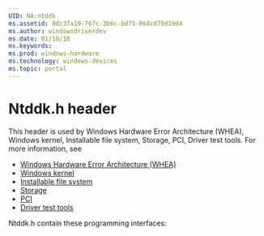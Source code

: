 ```yaml
---
UID: NA:ntddk
ms.assetid: 8dc3fa19-767c-3b6c-bd75-864cd70d19d4
ms.author: windowsdriverdev
ms.date: 01/18/18
ms.keywords: 
ms.prod: windows-hardware
ms.technology: windows-devices
ms.topic: portal
---
```


# Ntddk.h header



This header is used by Windows Hardware Error Architecture (WHEA), Windows kernel, Installable file system, Storage, PCI, Driver test tools. For more information, see
- [Windows Hardware Error Architecture (WHEA)](../_whea/index.md)
- [Windows kernel](../_kernel/index.md)
- [Installable file system](../_ifsk/index.md)
- [Storage](../_storage/index.md)
- [PCI](../_PCI/index.md)
- [Driver test tools](../_devtest/index.md)

Ntddk.h contain these programming interfaces:

